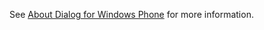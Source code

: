 See [About Dialog for Windows Phone](https://github.com/PawelStroinski/Pabloware.About.Phone) for more information.